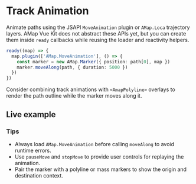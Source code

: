 # Track Animation

Animate paths using the JSAPI `MoveAnimation` plugin or `AMap.Loca` trajectory layers. AMap Vue Kit does not abstract these APIs yet, but you can create them inside `ready` callbacks while reusing the loader and reactivity helpers.

```ts
ready((map) => {
  map.plugin(['AMap.MoveAnimation'], () => {
    const marker = new AMap.Marker({ position: path[0], map })
    marker.moveAlong(path, { duration: 5000 })
  })
})
```

Consider combining track animations with `<AmapPolyline>` overlays to render the path outline while the marker moves along it.

## Live example

<ClientOnly>
  <TrackAnimationDemo />
</ClientOnly>

<script setup lang="ts">
import TrackAnimationDemo from '../examples/advanced/TrackAnimationDemo.vue'
</script>

### Tips

- Always load `AMap.MoveAnimation` before calling `moveAlong` to avoid runtime errors.
- Use `pauseMove` and `stopMove` to provide user controls for replaying the animation.
- Pair the marker with a polyline or mass markers to show the origin and destination context.
